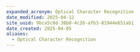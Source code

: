 ```yaml
---
expanded_acronym: Optical Character Recognition
date_modified: 2025-04-12
site_uuid: 9bca5c8d-38b0-4c26-afb3-81944e651ab1
date_created: 2025-04-05
aliases:
  - Optical Character Recognition
---
```


